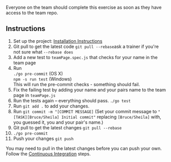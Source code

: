 Everyone on the team should complete this exercise as soon as they have access to the team repo.

## Instructions

1. Set up the project: [Installation Instructions](https://github.com/twlevelup/watch_edition/wiki/Installation)
2. Git pull to get the latest code ```git pull --rebase```ask a trainer if you're not sure what ```--rebase does```
3. Add a new test to ```teamPage.spec.js``` that checks for your name in the team page
4. Run  
```./go pre-commit``` (OS X)  
```npm -s run test``` (Windows)   
This will run the pre-commit checks - something should fail.
5. Fix the failing test by adding your name and your pairs name to the team page in ```teamPage.js```
6. Run the tests again – everything should pass. ```./go test```
7. Run ```git add .``` to add your changes.
8. Run ```git commit -m "[COMMIT MESSAGE]``` (Set your commit message to ```"[TASK][Bruce/Sheila] Initial commit"``` replacing ```[Bruce/Sheila]``` with, you guessed it, you and your pair's name.)
9. Git pull to get the latest changes ```git pull --rebase```
10. ```./go pre-commit```
11. Push your changes ```git push```

You may need to pull in the latest changes before you can push your own. Follow the [Continuous Integration](https://github.com/twlevelup/watch_edition#continuous-integration) steps.

